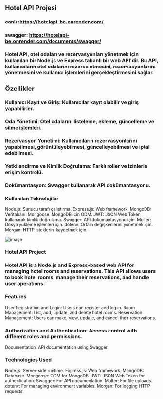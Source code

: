 ## Hotel API Projesi
### canlı :https://hotelapi-be.onrender.com/
### swagger: https://hotelapi-be.onrender.com/documents/swagger/

### Hotel API, otel odaları ve rezervasyonları yönetmek için kullanılan bir Node.js ve Express tabanlı bir web API'dir. Bu API, kullanıcıların otel odalarını rezerve etmesini, rezervasyonlarını yönetmesini ve kullanıcı işlemlerini gerçekleştirmesini sağlar.

## Özellikler
### Kullanıcı Kayıt ve Giriş: Kullanıcılar kayıt olabilir ve giriş yapabilirler.

### Oda Yönetimi: Otel odalarını listeleme, ekleme, güncelleme ve silme işlemleri.

### Rezervasyon Yönetimi: Kullanıcıların rezervasyonlarını yapabilmesi, görüntüleyebilmesi, güncelleyebilmesi ve iptal edebilmesi.

### Yetkilendirme ve Kimlik Doğrulama: Farklı roller ve izinlerle erişim kontrolü.

### Dokümantasyon: Swagger kullanarak API dokümantasyonu.

### Kullanılan Teknolojiler
Node.js: Sunucu tarafı çalıştırma.
Express.js: Web framework.
MongoDB: Veritabanı.
Mongoose: MongoDB için ODM.
JWT: JSON Web Token kullanarak kimlik doğrulama.
Swagger: API dokümantasyonu için.
Multer: Dosya yükleme işlemleri için.
dotenv: Ortam değişkenlerini yönetmek için.
Morgan: HTTP isteklerini kaydetmek için.

![image](https://github.com/Mfeyza/hotelAPI_BE/assets/144602340/1a0b839a-b440-42e4-b0bc-c8b66eea4f4d)


### Hotel API Project
### Hotel API is a Node.js and Express-based web API for managing hotel rooms and reservations. This API allows users to book hotel rooms, manage their reservations, and handle user operations.

### Features
User Registration and Login: Users can register and log in.
Room Management: List, add, update, and delete hotel rooms.
Reservation Management: Users can make, view, update, and cancel their reservations.
### Authorization and Authentication: Access control with different roles and permissions.
Documentation: API documentation using Swagger.
### Technologies Used
Node.js: Server-side runtime.
Express.js: Web framework.
MongoDB: Database.
Mongoose: ODM for MongoDB.
JWT: JSON Web Token for authentication.
Swagger: For API documentation.
Multer: For file uploads.
dotenv: For managing environment variables.
Morgan: For logging HTTP requests.
